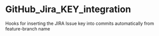 # GitHub_Jira_KEY_integration
Hooks for inserting the JIRA Issue key into commits automatically from feature-branch name
